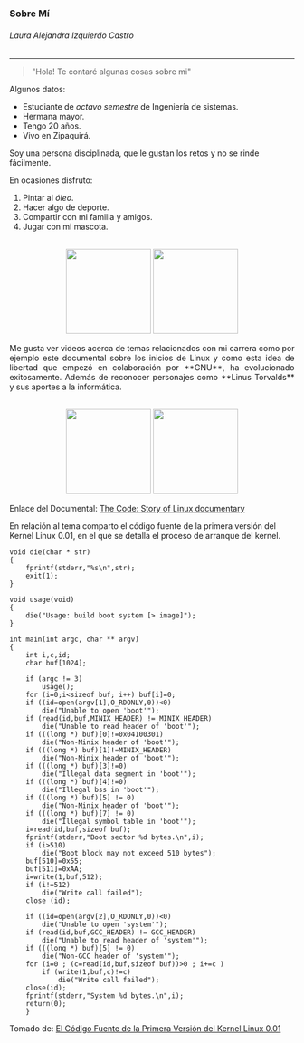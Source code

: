 ### Sobre Mí
###### Laura Alejandra Izquierdo Castro
-----------------
> "Hola! Te contaré algunas cosas sobre mi"

Algunos datos:
- Estudiante de *octavo semestre* de Ingeniería de sistemas.
- Hermana mayor.
- Tengo 20 años.
- Vivo en Zipaquirá.

Soy una persona disciplinada, que le gustan los retos y no se rinde fácilmente.

En ocasiones disfruto:
1. Pintar al *óleo*.
2. Hacer algo de deporte.
3. Compartir con mi familia y amigos.
4. Jugar con mi mascota.

<p align="center">
<br>
<img height="150" src="https://lh3.googleusercontent.com/proxy/W1xzB1qUtWI4Uy6VZgqThTYzrjawBUqlCjXOsI3EDaz04hhSMEX2nEkFwQVgw72S8toW60N2ZLzE5mM9qQKV0i737d2TaERHa5ve70WMCujEP7TdNx4OtmcUmbSTnaw" />
<img height="150" src="https://static3.abc.es/media/bienestar/2019/08/02/tenis-abecedario-kgNF--1200x630@abc.jpg">
<br>
</p>

<div style="text-align: justify"> Me gusta ver videos acerca de temas relacionados con mi carrera como por ejemplo este documental sobre los inicios de Linux y como esta idea de libertad que empezó en colaboración por **GNU**, ha evolucionado exitosamente. Además de reconocer personajes como **Linus Torvalds** y sus aportes a la informática. </div>

<p align="center">
<br>
<img height="150" src="https://1.bp.blogspot.com/_UqUwVPikChs/SsIRQmiu8DI/AAAAAAAAKsk/VKdwz7ocn_Y/s320/Linux_tux.jpg" />
<img height="150" src="https://upload.wikimedia.org/wikipedia/commons/thumb/2/22/Heckert_GNU_white.svg/1200px-Heckert_GNU_white.svg.png">
<br>
</p>

Enlace del Documental: [The Code: Story of Linux documentary](https://www.youtube.com/watch?v=XMm0HsmOTFI&t=2183s)

En relación al tema comparto el código fuente de la primera versión del Kernel Linux 0.01, en el que se detalla el proceso de arranque del kernel.

```
void die(char * str)
{
	fprintf(stderr,"%s\n",str);
	exit(1);
}

void usage(void)
{
	die("Usage: build boot system [> image]");
}

int main(int argc, char ** argv)
{
	int i,c,id;
	char buf[1024];

	if (argc != 3)
		usage();
	for (i=0;i<sizeof buf; i++) buf[i]=0;
	if ((id=open(argv[1],O_RDONLY,0))<0)
		die("Unable to open 'boot'");
	if (read(id,buf,MINIX_HEADER) != MINIX_HEADER)
		die("Unable to read header of 'boot'");
	if (((long *) buf)[0]!=0x04100301)
		die("Non-Minix header of 'boot'");
	if (((long *) buf)[1]!=MINIX_HEADER)
		die("Non-Minix header of 'boot'");
	if (((long *) buf)[3]!=0)
		die("Illegal data segment in 'boot'");
	if (((long *) buf)[4]!=0)
		die("Illegal bss in 'boot'");
	if (((long *) buf)[5] != 0)
		die("Non-Minix header of 'boot'");
	if (((long *) buf)[7] != 0)
		die("Illegal symbol table in 'boot'");
	i=read(id,buf,sizeof buf);
	fprintf(stderr,"Boot sector %d bytes.\n",i);
	if (i>510)
		die("Boot block may not exceed 510 bytes");
	buf[510]=0x55;
	buf[511]=0xAA;
	i=write(1,buf,512);
	if (i!=512)
		die("Write call failed");
	close (id);
	
	if ((id=open(argv[2],O_RDONLY,0))<0)
		die("Unable to open 'system'");
	if (read(id,buf,GCC_HEADER) != GCC_HEADER)
		die("Unable to read header of 'system'");
	if (((long *) buf)[5] != 0)
		die("Non-GCC header of 'system'");
	for (i=0 ; (c=read(id,buf,sizeof buf))>0 ; i+=c )
		if (write(1,buf,c)!=c)
			die("Write call failed");
	close(id);
	fprintf(stderr,"System %d bytes.\n",i);
	return(0);
	}
```
Tomado de: [El Código Fuente de la Primera Versión del Kernel Linux 0.01](https://aprendiendoausarlinux.wordpress.com/2012/06/14/el-codigo-fuente-de-la-primera-version-del-kernel-linux-0-01/ "El Código Fuente de la Primera Versión del Kernel Linux 0.01")

